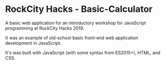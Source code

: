 # RockCity Hacks - Basic-Calculator
A basic web application for an introductory workshop for JavaScript programming at RockCity Hacks 2019.

It was an example of old-school basic front-end web application development in JavaScript.

It's was built with JavaScript (with some syntax from ES2015+), HTML, and CSS.
